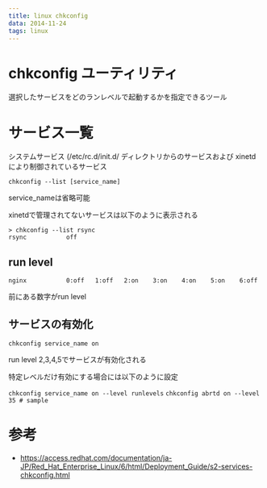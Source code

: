 ```yaml
---
title: linux chkconfig
data: 2014-11-24
tags: linux
---
```


# chkconfig ユーティリティ

選択したサービスをどのランレベルで起動するかを指定できるツール

# サービス一覧

システムサービス (/etc/rc.d/init.d/ ディレクトリからのサービスおよび xinetd により制御されているサービス

`chkconfig --list [service_name]`

service_nameは省略可能

xinetdで管理されてないサービスは以下のように表示される

```
> chkconfig --list rsync
rsync           off
```


## run level

```
nginx          	0:off	1:off	2:on	3:on	4:on	5:on	6:off
```
前にある数字がrun level

## サービスの有効化

`chkconfig service_name on`

run level 2,3,4,5でサービスが有効化される


特定レベルだけ有効にする場合には以下のように設定

`chkconfig service_name on --level runlevels`
`chkconfig abrtd on --level 35 # sample`


# 参考

* <https://access.redhat.com/documentation/ja-JP/Red_Hat_Enterprise_Linux/6/html/Deployment_Guide/s2-services-chkconfig.html>